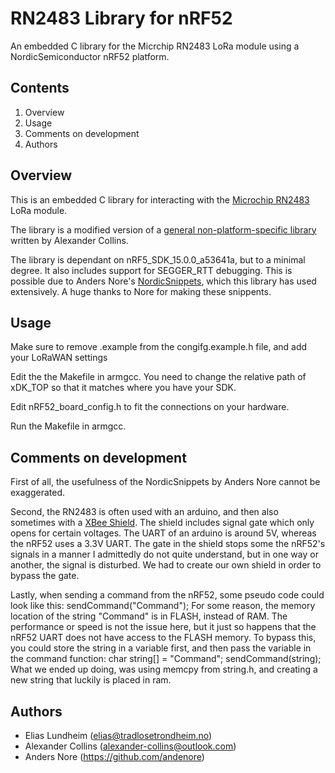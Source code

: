 # RN2483 Library for nRF52
An embedded C library for the Micrchip RN2483 LoRa module using a NordicSemiconductor nRF52 platform.

## Contents
1. Overview
2. Usage
3. Comments on development
4. Authors

## Overview
This is an embedded C library for interacting with the [Microchip RN2483](https://www.microchip.com/wwwproducts/en/RN2483) LoRa module.

The library is a modified version of a [general non-platform-specific library](https://github.com/GeaRSiX/RN2483-Library) written by Alexander Collins.

The library is dependant on nRF5_SDK_15.0.0_a53641a, but to a minimal degree. It also includes support for SEGGER_RTT debugging.
This is possible due to Anders Nore's [NordicSnippets](https://github.com/andenore/NordicSnippets), which this library has used extensively.
A huge thanks to Nore for making these snippents.


## Usage

Make sure to remove .example from the congifg.example.h file, and add your LoRaWAN settings

Edit the the Makefile in armgcc. You need to change the relative path of xDK_TOP so that it matches where you have your SDK.

Edit nRF52_board_config.h to fit the connections on your hardware.

Run the Makefile in armgcc.

## Comments on development

First of all, the usefulness of the NordicSnippets by Anders Nore cannot be exaggerated.

Second, the RN2483 is often used with an arduino, and then also sometimes with a [XBee Shield](http://wiki.seeedstudio.com/XBee_Shield_V2.0/). The shield includes signal gate which only opens for certain voltages. The UART of an arduino is around 5V, whereas the nRF52 uses a 3.3V UART. The gate in the shield stops some the nRF52's signals in a manner I admittedly do not quite understand, but in one way or another, the signal is disturbed. We had to create our own shield in order to bypass the gate. 

Lastly, when sending a command from the nRF52, some pseudo code could look like this:
    sendCommand("Command");
For some reason, the memory location of the string "Command" is in FLASH, instead of RAM. The performance or speed is not the issue here, but it just so happens that the nRF52 UART does not have access to the FLASH memory. To bypass this, you could store the string in a variable first, and then pass the variable in the command function:
    char string[] = "Command";
    sendCommand(string);
What we ended up doing, was using memcpy from string.h, and creating a new string that luckily is placed in ram.

## Authors
- Elias Lundheim (elias@tradlosetrondheim.no)
- Alexander Collins (alexander-collins@outlook.com)
- Anders Nore (https://github.com/andenore)
